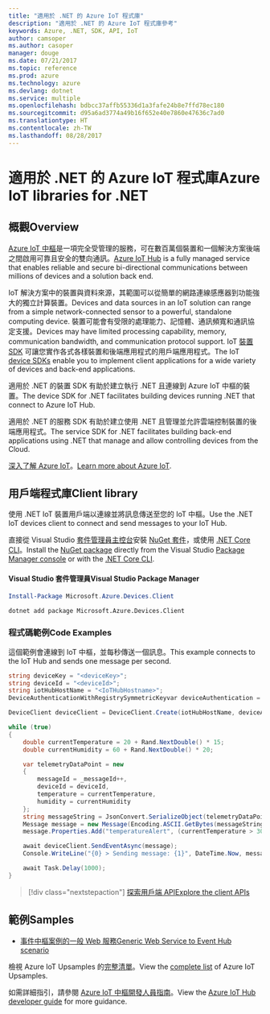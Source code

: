 ```yaml
---
title: "適用於 .NET 的 Azure IoT 程式庫"
description: "適用於 .NET 的 Azure IoT 程式庫參考"
keywords: Azure, .NET, SDK, API, IoT
author: camsoper
ms.author: casoper
manager: douge
ms.date: 07/21/2017
ms.topic: reference
ms.prod: azure
ms.technology: azure
ms.devlang: dotnet
ms.service: multiple
ms.openlocfilehash: bdbcc37affb55336d1a3fafe24b8e7ffd78ec180
ms.sourcegitcommit: d95a6ad3774a49b16f652e40e7860e47636c7ad0
ms.translationtype: HT
ms.contentlocale: zh-TW
ms.lasthandoff: 08/28/2017
---
```

# <a name="azure-iot-libraries-for-net"></a><span data-ttu-id="cb8f4-104">適用於 .NET 的 Azure IoT 程式庫</span><span class="sxs-lookup"><span data-stu-id="cb8f4-104">Azure IoT libraries for .NET</span></span>

## <a name="overview"></a><span data-ttu-id="cb8f4-105">概觀</span><span class="sxs-lookup"><span data-stu-id="cb8f4-105">Overview</span></span>

<span data-ttu-id="cb8f4-106">[Azure IoT 中樞](https://azure.microsoft.com/services/iot-hub/)是一項完全受管理的服務，可在數百萬個裝置和一個解決方案後端之間啟用可靠且安全的雙向通訊。</span><span class="sxs-lookup"><span data-stu-id="cb8f4-106">[Azure IoT Hub](https://azure.microsoft.com/services/iot-hub/) is a fully managed service that enables reliable and secure bi-directional communications between millions of devices and a solution back end.</span></span>

<span data-ttu-id="cb8f4-107">IoT 解決方案中的裝置與資料來源，其範圍可以從簡單的網路連線感應器到功能強大的獨立計算裝置。</span><span class="sxs-lookup"><span data-stu-id="cb8f4-107">Devices and data sources in an IoT solution can range from a simple network-connected sensor to a powerful, standalone computing device.</span></span> <span data-ttu-id="cb8f4-108">裝置可能會有受限的處理能力、記憶體、通訊頻寬和通訊協定支援。</span><span class="sxs-lookup"><span data-stu-id="cb8f4-108">Devices may have limited processing capability, memory, communication bandwidth, and communication protocol support.</span></span> <span data-ttu-id="cb8f4-109">IoT [裝置 SDK](https://docs.microsoft.com/azure/iot-hub/iot-hub-devguide-sdks) 可讓您實作各式各樣裝置和後端應用程式的用戶端應用程式。</span><span class="sxs-lookup"><span data-stu-id="cb8f4-109">The IoT [device SDKs](https://docs.microsoft.com/azure/iot-hub/iot-hub-devguide-sdks) enable you to implement client applications for a wide variety of devices and back-end applications.</span></span>

<span data-ttu-id="cb8f4-110">適用於 .NET 的裝置 SDK 有助於建立執行 .NET 且連線到 Azure IoT 中樞的裝置。</span><span class="sxs-lookup"><span data-stu-id="cb8f4-110">The device SDK for .NET facilitates building devices running .NET that connect to Azure IoT Hub.</span></span>

<span data-ttu-id="cb8f4-111">適用於 .NET 的服務 SDK 有助於建立使用 .NET 且管理並允許雲端控制裝置的後端應用程式。</span><span class="sxs-lookup"><span data-stu-id="cb8f4-111">The service SDK for .NET facilitates building back-end applications using .NET that manage and allow controlling devices from the Cloud.</span></span>

<span data-ttu-id="cb8f4-112">[深入了解 Azure IoT](https://docs.microsoft.com/azure/iot-hub/)。</span><span class="sxs-lookup"><span data-stu-id="cb8f4-112">[Learn more about Azure IoT](https://docs.microsoft.com/azure/iot-hub/).</span></span>


## <a name="client-library"></a><span data-ttu-id="cb8f4-113">用戶端程式庫</span><span class="sxs-lookup"><span data-stu-id="cb8f4-113">Client library</span></span>

<span data-ttu-id="cb8f4-114">使用 .NET IoT 裝置用戶端以連線並將訊息傳送至您的 IoT 中樞。</span><span class="sxs-lookup"><span data-stu-id="cb8f4-114">Use the .NET IoT devices client to connect and send messages to your IoT Hub.</span></span>

<span data-ttu-id="cb8f4-115">直接從 Visual Studio [套件管理員主控台][PackageManager]安裝 [NuGet 套件]( https://www.nuget.org/packages/Microsoft.Azure.Devices.Client)，或使用 [.NET Core CLI][DotNetCLI]。</span><span class="sxs-lookup"><span data-stu-id="cb8f4-115">Install the [NuGet package]( https://www.nuget.org/packages/Microsoft.Azure.Devices.Client) directly from the Visual Studio [Package Manager console][PackageManager] or with the [.NET Core CLI][DotNetCLI].</span></span>

#### <a name="visual-studio-package-manager"></a><span data-ttu-id="cb8f4-116">Visual Studio 套件管理員</span><span class="sxs-lookup"><span data-stu-id="cb8f4-116">Visual Studio Package Manager</span></span>

```powershell
Install-Package Microsoft.Azure.Devices.Client
```

```bash
dotnet add package Microsoft.Azure.Devices.Client
```
### <a name="code-examples"></a><span data-ttu-id="cb8f4-117">程式碼範例</span><span class="sxs-lookup"><span data-stu-id="cb8f4-117">Code Examples</span></span> 

<span data-ttu-id="cb8f4-118">這個範例會連線到 IoT 中樞，並每秒傳送一個訊息。</span><span class="sxs-lookup"><span data-stu-id="cb8f4-118">This example connects to the IoT Hub and sends one message per second.</span></span>

```csharp
string deviceKey = "<deviceKey>";
string deviceId = "<deviceId>";
string iotHubHostName = "<IoTHubHostname>";
DeviceAuthenticationWithRegistrySymmetricKeyvar deviceAuthentication = new DeviceAuthenticationWithRegistrySymmetricKey(deviceId, deviceKey);

DeviceClient deviceClient = DeviceClient.Create(iotHubHostName, deviceAuthentication, TransportType.Mqtt);

while (true)
{
    double currentTemperature = 20 + Rand.NextDouble() * 15;
    double currentHumidity = 60 + Rand.NextDouble() * 20;

    var telemetryDataPoint = new
    {
        messageId = _messageId++,
        deviceId = deviceId,
        temperature = currentTemperature,
        humidity = currentHumidity
    };
    string messageString = JsonConvert.SerializeObject(telemetryDataPoint);
    Message message = new Message(Encoding.ASCII.GetBytes(messageString));
    message.Properties.Add("temperatureAlert", (currentTemperature > 30) ? "true" : "false");

    await deviceClient.SendEventAsync(message);
    Console.WriteLine("{0} > Sending message: {1}", DateTime.Now, messageString);

    await Task.Delay(1000);
}
```


> [!div class="nextstepaction"]
> [<span data-ttu-id="cb8f4-119">探索用戶端 API</span><span class="sxs-lookup"><span data-stu-id="cb8f4-119">Explore the client APIs</span></span>](/dotnet/api/overview/azure/iot/client)

## <a name="samples"></a><span data-ttu-id="cb8f4-120">範例</span><span class="sxs-lookup"><span data-stu-id="cb8f4-120">Samples</span></span>

- [<span data-ttu-id="cb8f4-121">事件中樞案例的一般 Web 服務</span><span class="sxs-lookup"><span data-stu-id="cb8f4-121">Generic Web Service to Event Hub scenario</span></span>](https://azure.microsoft.com/resources/samples/event-hubs-dotnet-importfromweb/)

<span data-ttu-id="cb8f4-122">檢視 Azure IoT Upsamples 的[完整清單](https://azure.microsoft.com/resources/samples/?platform=dotnet&service=iot-hub)。</span><span class="sxs-lookup"><span data-stu-id="cb8f4-122">View the [complete list](https://azure.microsoft.com/resources/samples/?platform=dotnet&service=iot-hub) of Azure IoT Upsamples.</span></span>

<span data-ttu-id="cb8f4-123">如需詳細指引，請參閱 [Azure IoT 中樞開發人員指南](https://docs.microsoft.com/azure/iot-hub/iot-hub-devguide)。</span><span class="sxs-lookup"><span data-stu-id="cb8f4-123">View the [Azure IoT Hub developer guide](https://docs.microsoft.com/azure/iot-hub/iot-hub-devguide) for more guidance.</span></span>

[PackageManager]: https://docs.microsoft.com/nuget/tools/package-manager-console
[DotNetCLI]: https://docs.microsoft.com/dotnet/core/tools/dotnet-add-package
